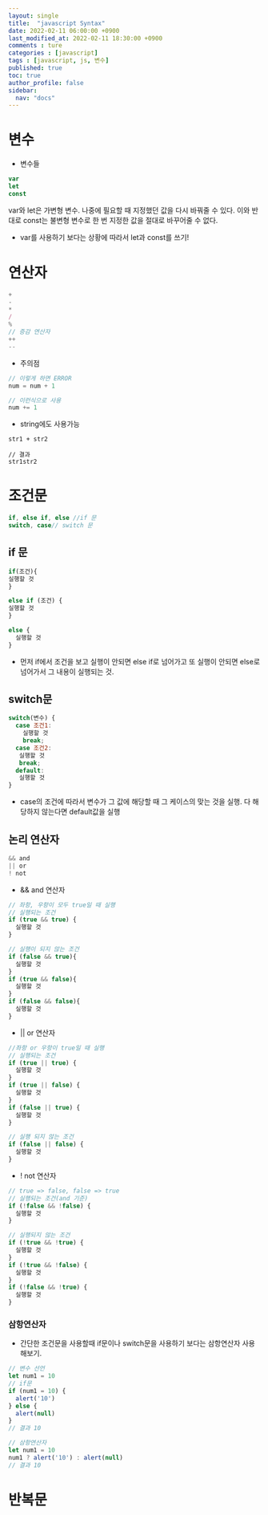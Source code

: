 ```yaml
---
layout: single
title:  "javascript Syntax"
date: 2022-02-11 06:00:00 +0900
last_modified_at: 2022-02-11 18:30:00 +0900
comments : ture
categories : [javascript]
tags : [javascript, js, 변수]
published: true
toc: true 
author_profile: false
sidebar: 
  nav: "docs"
---
```


# 변수

+ 변수들

```javascript
var
let
const
```

var와 let은 가변형 변수. 나중에 필요할 때 지정했던 값을 다시 바꿔줄 수 있다. 이와 반대로 const는 불변형 변수로 한 번 지정한 값을 절대로 바꾸어줄 수 없다.


+ var를 사용하기 보다는 상황에 따라서 let과 const를 쓰기!

# 연산자

```javascript
+
-
*
/
%
// 증감 연산자
++
--
```

+ 주의점

```javascript 
// 이렇게 하면 ERROR
num = num + 1

// 이런식으로 사용
num += 1
```

+ string에도 사용가능

```javasceript
str1 + str2

// 결과
str1str2
```

# 조건문

```javascript
if, else if, else //if 문
switch, case// switch 문
```

## if 문

```javascript
if(조건){
실행할 것
} 

else if (조건) {
실행할 것
} 

else {
  실행할 것
}
```

+ 먼저 if에서 조건을 보고 실행이 안되면 else if로 넘어가고 또 실행이 안되면 else로 넘어가서 그 내용이 실행되는 것.

## switch문

```javascript
switch(변수) {
  case 조건1:
    실행할 것
    break;
  case 조건2:
   실행할 것
   break;
  default:
   실행할 것
}
```

+ case의 조건에 따라서 변수가 그 값에 해당할 때 그 케이스의 맞는 것을 실행. 다 해당하지 않는다면 default값을 실행

## 논리 연산자

```javascript
&& and
|| or
! not
```

+ && and 연산자

```javascript
// 좌항, 우항이 모두 true일 때 실행
// 실행되는 조건
if (true && true) {
  실행할 것
}

// 실행이 되지 않는 조건
if (false && true){
  실행할 것
}
if (true && false){
  실행할 것
}
if (false && false){
  실행할 것
}
```

+ || or 연산자

```javascript
//좌항 or 우항이 true일 때 실행
// 실행되는 조건
if (true || true) {
  실행할 것
}
if (true || false) {
  실행할 것
}
if (false || true) {
  실행할 것
}

// 실행 되지 않는 조건
if (false || false) {
  실행할 것
}
```

+ ! not 연산자

```javascript
// true => false, false => true
// 실행되는 조건(and 기준)
if (!false && !false) {
  실행할 것
}

// 실행되지 않는 조건
if (!true && !true) {
  실행할 것
}
if (!true && !false) {
  실행할 것
}
if (!false && !true) {
  실행할 것
}
```

### 삼항연산자

+ 간단한 조건문을 사용할때 if문이나 switch문을 사용하기 보다는 삼항연산자 사용해보기.

```javascript
// 변수 선언
let num1 = 10
// if문
if (num1 = 10) {
  alert('10')
} else {
  alert(null)
}
// 결과 10

// 삼항연산자
let num1 = 10
num1 ? alert('10') : alert(null)
// 결과 10
```

#  반복문